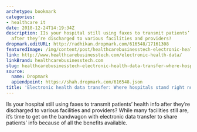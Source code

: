 ```yaml
---
archetype: bookmark
categories:
- healthcare it
date: 2018-12-24T14:19:34Z
description: IIs your hospital still using faxes to transmit patients’ health info
  after they’re discharged to various facilities and providers?
dropmark.editURL: http://radhikan.dropmark.com/616548/17161308
featuredImage: /img/content/post/healthcarebusinesstech-electronic-health-data-transfer-where-hospitals-stand-right-now.jpg
link: http://www.healthcarebusinesstech.com/electronic-health-data/
linkBrand: healthcarebusinesstech.com
slug: healthcarebusinesstech-electronic-health-data-transfer-where-hospitals-stand-right-now
source:
  name: Dropmark
  apiendpoint: https://shah.dropmark.com/616548.json
title: 'Electronic health data transfer: Where hospitals stand right now'
---
```

IIs your hospital still using faxes to transmit patients’ health info after they’re discharged to various facilities and providers? While many facilities still are, it’s time to get on the bandwagon with electronic data transfer to share patients’ info because of all the benefits available. 

